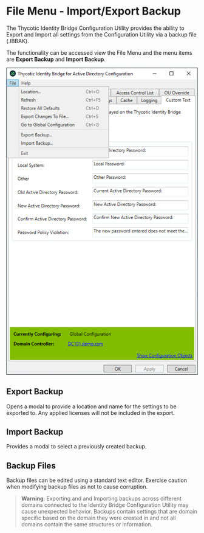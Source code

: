 [title]: # (File Menu)
[tags]: # (panel)
[priority]: # (7)
# File Menu - Import/Export Backup

The Thycotic Identity Bridge Configuration Utility provides the ability to Export and Import all settings from the Configuration Utility via a backup file (.IBBAK).

The functionality can be accessed view the File Menu and the menu items are __Export Backup__ and __Import Backup__.

![file menu](../images/im-export.png)

## Export Backup

Opens a modal to provide a location and name for the settings to be exported to. Any applied licenses will not be included in the export.

## Import Backup

Provides a modal to select a previously created backup.

## Backup Files

Backup files can be edited using a standard text editor. Exercise caution when modifying backup files as not to cause corruption.

>**Warning**: Exporting and and Importing backups across different domains connected to the Identity Bridge Configuration Utility may cause unexpected behavior. Backups contain settings that are domain specific based on the domain they were created in and not all domains contain the same structures or information.
